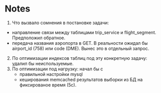 Notes
=====

1. Что вызвало сомнения в постановке задачи:
  - направление связи между таблицами trip_service и flight_segment. Предположил обратное.
  - передача названия аэропорта в GET. В реальности ожидал бы airport_id (758) или code (DME). Вынес это в отдельный запрос.
  
2. По оптимизации индексов таблиц под эту конкретную задачу: удалил бы неиспользуемые. 
3. По оптимизации под нагрузку: начал бы с
   - правильной настройки mysql
   - кеширования memcached результатов выборки из БД на фиксированое время (5с).
